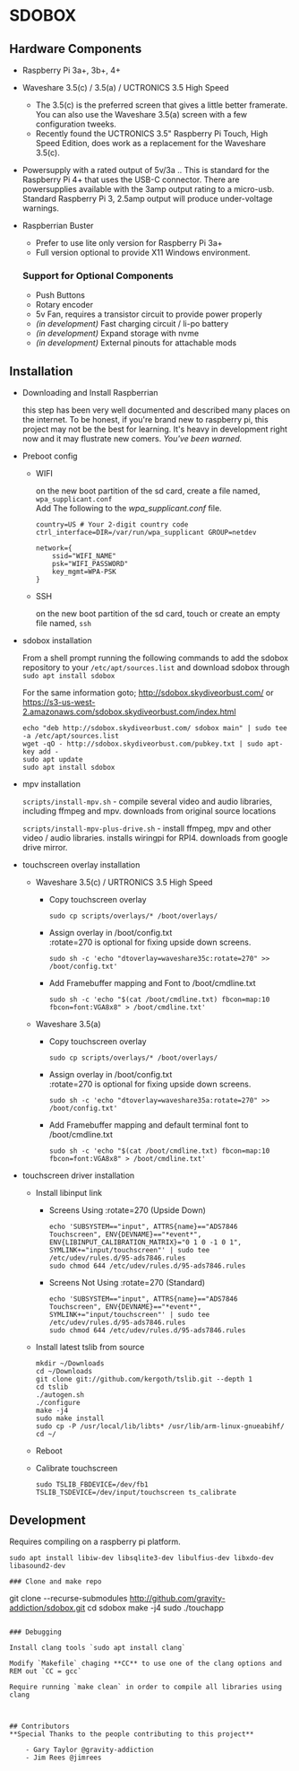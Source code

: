 # SDOBOX

## Hardware Components
- Raspberry Pi 3a+, 3b+, 4+
- Waveshare 3.5(c) / 3.5(a) / UCTRONICS 3.5 High Speed
    - The 3.5(c) is the preferred screen that gives a little better framerate. You can also use the Waveshare 3.5(a) screen with a few configuration tweeks.
    - Recently found the UCTRONICS 3.5" Raspberry Pi Touch, High Speed Edition, does work as a replacement for the Waveshare 3.5(c).
- Powersupply with a rated output of 5v/3a .. This is standard for the Raspberry Pi 4+ that uses the USB-C connector. There are powersupplies available with the 3amp output rating to a micro-usb. Standard Raspberry Pi 3, 2.5amp output will produce under-voltage warnings.
- Raspberrian Buster
    - Prefer to use lite only version for Raspberry Pi 3a+
    - Full version optional to provide X11 Windows environment.

    ### Support for Optional Components
    - Push Buttons
    - Rotary encoder
    - 5v Fan, requires a transistor circuit to provide power properly
    - *(in development)* Fast charging circuit / li-po battery
    - *(in development)* Expand storage with nvme
    - *(in development)* External pinouts for attachable mods


## Installation

- Downloading and Install Raspberrian

     this step has been very well documented and described many places on the internet. To be honest, if you're brand new to raspberry pi, this project may not be the best for learning. It's heavy in development right now and it may flustrate new comers. *You've been warned.*

- Preboot config
    - WIFI

        on the new boot partition of the sd card, create a file named,
        `wpa_supplicant.conf`<br>Add The following to the *wpa_supplicant.conf* file.
        ```
        country=US # Your 2-digit country code
        ctrl_interface=DIR=/var/run/wpa_supplicant GROUP=netdev

        network={
            ssid="WIFI_NAME"
            psk="WIFI_PASSWORD"
            key_mgmt=WPA-PSK
        }
        ```

    - SSH

        on the new boot partition of the sd card, touch or create an empty file named, `ssh`


- sdobox installation

    From a shell prompt running the following commands to add the sdobox repository to your `/etc/apt/sources.list` and download sdobox through `sudo apt install sdobox`

    For the same information goto; http://sdobox.skydiveorbust.com/ or https://s3-us-west-2.amazonaws.com/sdobox.skydiveorbust.com/index.html

    ```
    echo "deb http://sdobox.skydiveorbust.com/ sdobox main" | sudo tee -a /etc/apt/sources.list
    wget -qO - http://sdobox.skydiveorbust.com/pubkey.txt | sudo apt-key add -
    sudo apt update
    sudo apt install sdobox
    ```


- mpv installation

    `scripts/install-mpv.sh` - compile several video and audio libraries, including ffmpeg and mpv. downloads from original source locations

    `scripts/install-mpv-plus-drive.sh` - install ffmpeg, mpv and other video / audio libraries. installs wiringpi for RPI4. downloads from google drive mirror.


- touchscreen overlay installation

    - Waveshare 3.5(c) / URTRONICS 3.5 High Speed

        - Copy touchscreen overlay

            `sudo cp scripts/overlays/* /boot/overlays/`

        - Assign overlay in /boot/config.txt<br> :rotate=270 is optional for fixing upside down screens.

            `sudo sh -c 'echo "dtoverlay=waveshare35c:rotate=270" >> /boot/config.txt'`

        - Add Framebuffer mapping and Font to /boot/cmdline.txt

            `sudo sh -c 'echo "$(cat /boot/cmdline.txt) fbcon=map:10 fbcon=font:VGA8x8" > /boot/cmdline.txt'`


    - Waveshare 3.5(a)

        - Copy touchscreen overlay

            `sudo cp scripts/overlays/* /boot/overlays/`

        - Assign overlay in /boot/config.txt<br> :rotate=270 is optional for fixing upside down screens.

            `sudo sh -c 'echo "dtoverlay=waveshare35a:rotate=270" >> /boot/config.txt'`

        - Add Framebuffer mapping and default terminal font to /boot/cmdline.txt

            `sudo sh -c 'echo "$(cat /boot/cmdline.txt) fbcon=map:10 fbcon=font:VGA8x8" > /boot/cmdline.txt'`


- touchscreen driver installation

    - Install libinput link
        - Screens Using :rotate=270 (Upside Down)
            ```
            echo 'SUBSYSTEM=="input", ATTRS{name}=="ADS7846 Touchscreen", ENV{DEVNAME}=="*event*", ENV{LIBINPUT_CALIBRATION_MATRIX}="0 1 0 -1 0 1", SYMLINK+="input/touchscreen"' | sudo tee /etc/udev/rules.d/95-ads7846.rules
            sudo chmod 644 /etc/udev/rules.d/95-ads7846.rules
            ```

        - Screens Not Using :rotate=270 (Standard)
            ```
            echo 'SUBSYSTEM=="input", ATTRS{name}=="ADS7846 Touchscreen", ENV{DEVNAME}=="*event*", SYMLINK+="input/touchscreen"' | sudo tee /etc/udev/rules.d/95-ads7846.rules
            sudo chmod 644 /etc/udev/rules.d/95-ads7846.rules
            ```

    - Install latest tslib from source
        ```
        mkdir ~/Downloads
        cd ~/Downloads
        git clone git://github.com/kergoth/tslib.git --depth 1
        cd tslib
        ./autogen.sh
        ./configure
        make -j4
        sudo make install
        sudo cp -P /usr/local/lib/libts* /usr/lib/arm-linux-gnueabihf/
        cd ~/
        ```

    - Reboot
    - Calibrate touchscreen

        `sudo TSLIB_FBDEVICE=/dev/fb1 TSLIB_TSDEVICE=/dev/input/touchscreen ts_calibrate`


## Development

Requires compiling on a raspberry pi platform.
```
sudo apt install libiw-dev libsqlite3-dev libulfius-dev libxdo-dev libasound2-dev

### Clone and make repo
```
git clone --recurse-submodules http://github.com/gravity-addiction/sdobox.git
cd sdobox
make -j4
sudo ./touchapp
```

### Debugging

Install clang tools `sudo apt install clang`

Modify `Makefile` chaging **CC** to use one of the clang options and REM out `CC = gcc`

Require running `make clean` in order to compile all libraries using clang



## Contributors
**Special Thanks to the people contributing to this project**

    - Gary Taylor @gravity-addiction
    - Jim Rees @jimrees
